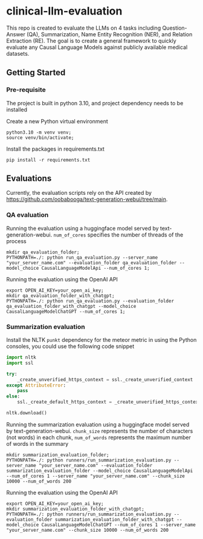 # clinical-llm-evaluation
This repo is created to evaluate the LLMs on 4 tasks including Question-Answer (QA), Summarization, Name Entity Recognition (NER), and Relation Extraction (RE). The goal is to create a general framework to quickly evaluate any Causal Language Models against publicly available medical datasets.  

## Getting Started
### Pre-requisite
The project is built in python 3.10, and project dependency needs to be installed 

Create a new Python virtual environment
```console
python3.10 -m venv venv;
source venv/bin/activate;
```

Install the packages in requirements.txt
```console
pip install -r requirements.txt
```

## Evaluations
Currently, the evaluation scripts rely on the API created by https://github.com/oobabooga/text-generation-webui/tree/main. 

### QA evaluation
Running the evaluation using a huggingface model served by text-generation-webui. `num_of_cores` specifies the number of threads of the process
```console
mkdir qa_evaluation_folder;
PYTHONPATH=./: python run_qa_evaluation.py --server_name "your_server_name.com" --evaluation_folder qa_evaluation_folder --model_choice CausalLanguageModelApi --num_of_cores 1;
```
Running the evaluation using the OpenAI API
```console
export OPEN_AI_KEY=your_open_ai_key;
mkdir qa_evaluation_folder_with_chatgpt;
PYTHONPATH=./: python run_qa_evaluation.py --evaluation_folder qa_evaluation_folder_with_chatgpt --model_choice CausalLanguageModelChatGPT --num_of_cores 1;
```

### Summarization evaluation
Install the NLTK `punkt` dependency for the meteor metric in using the Python consoles, you could use the following code snippet
```python
import nltk
import ssl

try:
    _create_unverified_https_context = ssl._create_unverified_context
except AttributeError:
    pass
else:
    ssl._create_default_https_context = _create_unverified_https_context

nltk.download()
```
Running the summarization evaluation using a huggingface model served by text-generation-webui. `chunk_size` represents the number of characters (not words) in each chunk, `num_of_words` represents the maximum number of words in the summary 
```console
mkdir summarization_evaluation_folder;
PYTHONPATH=./: python runners/run_summarization_evaluation.py --server_name "your_server_name.com" --evaluation_folder summarization_evaluation_folder --model_choice CausalLanguageModelApi --num_of_cores 1 --server_name "your_server_name.com" --chunk_size 10000 --num_of_words 200
```
Running the evaluation using the OpenAI API
```console
export OPEN_AI_KEY=your_open_ai_key;
mkdir summarization_evaluation_folder_with_chatgpt;
PYTHONPATH=./: python runners/run_summarization_evaluation.py --evaluation_folder summarization_evaluation_folder_with_chatgpt --model_choice CausalLanguageModelChatGPT --num_of_cores 1 --server_name "your_server_name.com" --chunk_size 10000 --num_of_words 200
```